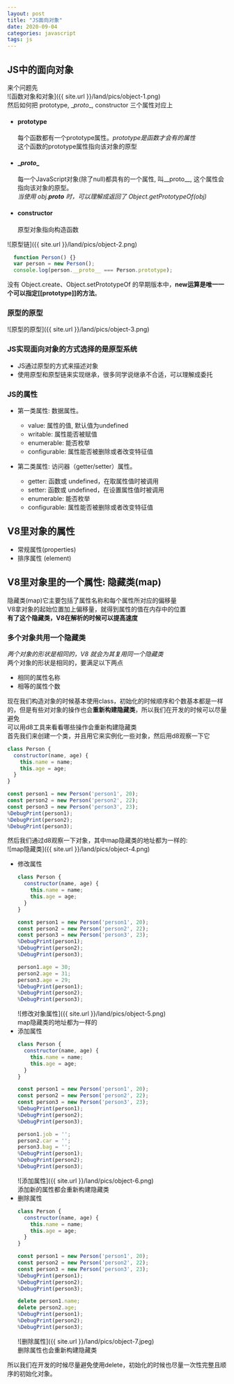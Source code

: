 ```yaml
---
layout: post  
title: "JS面向对象"  
date: 2020-09-04  
categories: javascript  
tags: js  
---
```


## JS中的面向对象  
来个问题先  
![函数对象和对象]({{ site.url }}/land/pics/object-1.png)  
然后如何把 prototype, \__proto__, constructor 三个属性对应上  

- #### prototype  
  每个函数都有一个prototype属性。*prototype是函数才会有的属性*  
  这个函数的prototype属性指向该对象的原型  

- #### \__proto__  
  每一个JavaScript对象(除了null)都具有的一个属性, 叫__proto__, 这个属性会指向该对象的原型。  
  *当使用 obj.__proto__ 时，可以理解成返回了 Object.getPrototypeOf(obj)*  

- #### constructor  
  原型对象指向构造函数   

![原型链]({{ site.url }}/land/pics/object-2.png)  

``` javascript  
  function Person() {}
  var person = new Person();
  console.log(person.__proto__ === Person.prototype);
```  

没有 Object.create、Object.setPrototypeOf 的早期版本中，**new运算是唯一一个可以指定[[prototype]]的方法**。  

### 原型的原型  
![原型的原型]({{ site.url }}/land/pics/object-3.png)  

### JS实现面向对象的方式选择的是原型系统  
- JS通过原型的方式来描述对象  
- 使用原型和原型链来实现继承，很多同学说继承不合适，可以理解成委托  

### JS的属性  
- 第一类属性: 数据属性。  
  - value: 属性的值, 默认值为undefined  
  - writable: 属性能否被赋值  
  - enumerable: 能否枚举  
  - configurable: 属性能否被删除或者改变特征值  

- 第二类属性: 访问器（getter/setter）属性。  
  - getter: 函数或 undefined，在取属性值时被调用  
  - setter: 函数或 undefined，在设置属性值时被调用  
  - enumerable: 能否枚举  
  - configurable: 属性能否被删除或者改变特征值  

## V8里对象的属性  
- 常规属性(properties)  
- 排序属性 (element)

## V8里对象里的一个属性: 隐藏类(map)  
隐藏类(map)它主要包括了属性名称和每个属性所对应的偏移量  
V8拿对象的起始位置加上偏移量，就得到属性的值在内存中的位置  
**有了这个隐藏类，V8在解析的时候可以提高速度**  
### 多个对象共用一个隐藏类  
*两个对象的形状是相同的，V8 就会为其复用同一个隐藏类*  
两个对象的形状是相同的，要满足以下两点  
- 相同的属性名称  
- 相等的属性个数  

现在我们构造对象的时候基本使用class，初始化的时候顺序和个数基本都是一样的，但是有些对对象的操作也会**重新构建隐藏类**，所以我们在开发的时候可以尽量避免  
可以用d8工具来看看哪些操作会重新构建隐藏类  
首先我们来创建一个类，并且用它来实例化一些对象，然后用d8观察一下它  
``` javascript  
class Person {
  constructor(name, age) {
    this.name = name;
    this.age = age;
  }
}

const person1 = new Person('person1', 20);
const person2 = new Person('person2', 22);
const person3 = new Person('person3', 23);
%DebugPrint(person1);
%DebugPrint(person2);
%DebugPrint(person3);
```  

然后我们通过d8观察一下对象，其中map隐藏类的地址都为一样的:  
![map隐藏类]({{ site.url }}/land/pics/object-4.png)  
- 修改属性  
  ``` javascript  
  class Person {
    constructor(name, age) {
      this.name = name;
      this.age = age;
    }
  }

  const person1 = new Person('person1', 20);
  const person2 = new Person('person2', 22);
  const person3 = new Person('person3', 23);
  %DebugPrint(person1);
  %DebugPrint(person2);
  %DebugPrint(person3);

  person1.age = 30;
  person2.age = 31;
  person3.age = 29;
  %DebugPrint(person1);
  %DebugPrint(person2);
  %DebugPrint(person3);
  ```  
  ![修改对象属性]({{ site.url }}/land/pics/object-5.png)  
  map隐藏类的地址都为一样的  
- 添加属性  
  ``` javascript  
  class Person {
    constructor(name, age) {
      this.name = name;
      this.age = age;
    }
  }

  const person1 = new Person('person1', 20);
  const person2 = new Person('person2', 22);
  const person3 = new Person('person3', 23);
  %DebugPrint(person1);
  %DebugPrint(person2);
  %DebugPrint(person3);

  person1.job = '';
  person2.car = '';
  person3.bag = '';
  %DebugPrint(person1);
  %DebugPrint(person2);
  %DebugPrint(person3);
  ```  
  ![添加属性]({{ site.url }}/land/pics/object-6.png)  
  添加新的属性都会重新构建隐藏类  
- 删除属性  
  ``` javascript  
  class Person {
    constructor(name, age) {
      this.name = name;
      this.age = age;
    }
  }

  const person1 = new Person('person1', 20);
  const person2 = new Person('person2', 22);
  const person3 = new Person('person3', 23);
  %DebugPrint(person1);
  %DebugPrint(person2);
  %DebugPrint(person3);

  delete person1.name;
  delete person2.age;
  %DebugPrint(person1);
  %DebugPrint(person2);
  %DebugPrint(person3);
  ```  
  ![删除属性]({{ site.url }}/land/pics/object-7.jpeg)  
  删除属性也会重新构建隐藏类  

所以我们在开发的时候尽量避免使用delete，初始化的时候也尽量一次性完整且顺序的初始化对象。  
